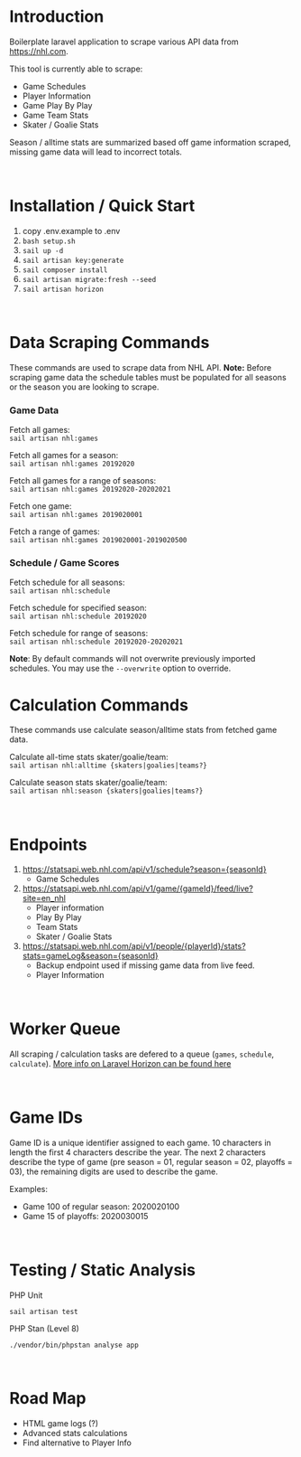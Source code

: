 # Introduction
Boilerplate laravel application to scrape various API data from https://nhl.com. 

This tool is currently able to scrape:
- Game Schedules
- Player Information
- Game Play By Play
- Game Team Stats
- Skater / Goalie Stats

Season / alltime stats are summarized based off game information scraped, missing game data will lead to incorrect totals. 

<br />

# Installation / Quick Start

1) copy .env.example to .env
2) `bash setup.sh`
3) `sail up -d`
4) `sail artisan key:generate`
5) `sail composer install`
6) `sail artisan migrate:fresh --seed`
7) `sail artisan horizon`

<br />

# Data Scraping Commands
These commands are used to scrape data from NHL API. **Note:** Before scraping game data the schedule tables must be populated for all seasons or the season you are looking to scrape.<br />

### Game Data

Fetch all games:<br />
`sail artisan nhl:games`

Fetch all games for a season:<br />
`sail artisan nhl:games 20192020`

Fetch all games for a range of seasons:<br />
`sail artisan nhl:games 20192020-20202021`

Fetch one game:<br />
`sail artisan nhl:games 2019020001`

Fetch a range of games:<br />
`sail artisan nhl:games 2019020001-2019020500`

### Schedule / Game Scores
Fetch schedule for all seasons:<br />
`sail artisan nhl:schedule`

Fetch schedule for specified season:<br />
`sail artisan nhl:schedule 20192020`

Fetch schedule for range of seasons:<br />
`sail artisan nhl:schedule 20192020-20202021`

**Note**: By default commands will not overwrite previously imported schedules. You may use the `--overwrite` option to override.

# Calculation Commands
These commands use calculate season/alltime stats from fetched game data.<br />

Calculate all-time stats skater/goalie/team:<br />
`sail artisan nhl:alltime {skaters|goalies|teams?}`

Calculate season stats skater/goalie/team:<br />
`sail artisan nhl:season {skaters|goalies|teams?}`

<br />

# Endpoints
1) https://statsapi.web.nhl.com/api/v1/schedule?season={seasonId}
    - Game Schedules
2) https://statsapi.web.nhl.com/api/v1/game/{gameId}/feed/live?site=en_nhl
   - Player information
   - Play By Play
   - Team Stats
   - Skater / Goalie Stats
3) https://statsapi.web.nhl.com/api/v1/people/{playerId}/stats?stats=gameLog&season={seasonId}
    - Backup endpoint used if missing game data from live feed.
    - Player Information

<br />

# Worker Queue
All scraping / calculation tasks are defered to a queue (`games`, `schedule`, `calculate`). [More info on Laravel Horizon can be found here](https://laravel.com/docs/9.x/horizon) 

<br />

# Game IDs
Game ID is a unique identifier assigned to each game. 10 characters in length the first 4 characters describe the year. The next 2 characters describe the type of game (pre season = 01, regular season = 02, playoffs = 03), the remaining digits are used to describe the game. 

Examples:
- Game 100 of regular season: 2020020100
- Game 15 of playoffs: 2020030015

<br />

# Testing / Static Analysis

PHP Unit

`sail artisan test`

PHP Stan (Level 8)

`./vendor/bin/phpstan analyse app`

<br />

# Road Map
- HTML game logs (?)
- Advanced stats calculations
- Find alternative to Player Info
